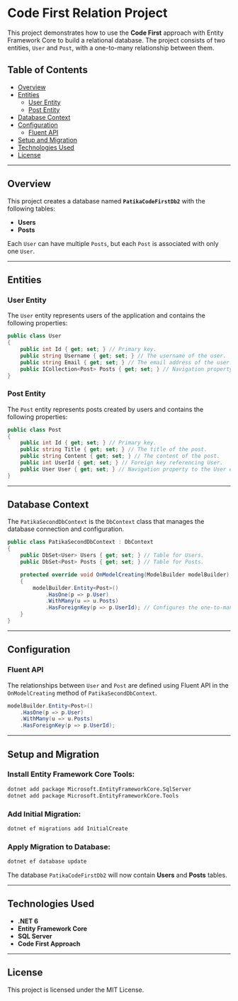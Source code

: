 
# Code First Relation Project

This project demonstrates how to use the **Code First** approach with Entity Framework Core to build a relational database. The project consists of two entities, `User` and `Post`, with a one-to-many relationship between them.

## Table of Contents
- [Overview](#overview)
- [Entities](#entities)
  - [User Entity](#user-entity)
  - [Post Entity](#post-entity)
- [Database Context](#database-context)
- [Configuration](#configuration)
  - [Fluent API](#fluent-api)
- [Setup and Migration](#setup-and-migration)
- [Technologies Used](#technologies-used)
- [License](#license)

---

## Overview

This project creates a database named **`PatikaCodeFirstDb2`** with the following tables:
- **Users**
- **Posts**

Each `User` can have multiple `Posts`, but each `Post` is associated with only one `User`.

---

## Entities

### User Entity

The `User` entity represents users of the application and contains the following properties:

```csharp
public class User
{
    public int Id { get; set; } // Primary key.
    public string Username { get; set; } // The username of the user.
    public string Email { get; set; } // The email address of the user.
    public ICollection<Post> Posts { get; set; } // Navigation property for related Posts.
}
```

### Post Entity

The `Post` entity represents posts created by users and contains the following properties:

```csharp
public class Post
{
    public int Id { get; set; } // Primary key.
    public string Title { get; set; } // The title of the post.
    public string Content { get; set; } // The content of the post.
    public int UserId { get; set; } // Foreign key referencing User.
    public User User { get; set; } // Navigation property to the User entity.
}
```

---

## Database Context

The `PatikaSecondDbContext` is the `DbContext` class that manages the database connection and configuration.

```csharp
public class PatikaSecondDbContext : DbContext
{
    public DbSet<User> Users { get; set; } // Table for Users.
    public DbSet<Post> Posts { get; set; } // Table for Posts.

    protected override void OnModelCreating(ModelBuilder modelBuilder)
    {
        modelBuilder.Entity<Post>()
            .HasOne(p => p.User)
            .WithMany(u => u.Posts)
            .HasForeignKey(p => p.UserId); // Configures the one-to-many relationship.
    }
}
```

---

## Configuration

### Fluent API

The relationships between `User` and `Post` are defined using Fluent API in the `OnModelCreating` method of `PatikaSecondDbContext`.

```csharp
modelBuilder.Entity<Post>()
    .HasOne(p => p.User)
    .WithMany(u => u.Posts)
    .HasForeignKey(p => p.UserId);
```

---

## Setup and Migration

### Install Entity Framework Core Tools:

```bash
dotnet add package Microsoft.EntityFrameworkCore.SqlServer
dotnet add package Microsoft.EntityFrameworkCore.Tools
```

### Add Initial Migration:

```bash
dotnet ef migrations add InitialCreate
```

### Apply Migration to Database:

```bash
dotnet ef database update
```

The database `PatikaCodeFirstDb2` will now contain **Users** and **Posts** tables.

---

## Technologies Used

- **.NET 6**
- **Entity Framework Core**
- **SQL Server**
- **Code First Approach**

---

## License

This project is licensed under the MIT License.
